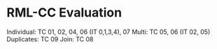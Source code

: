 # RML-CC Evaluation



Individual: TC 01, 02, 04, 06 (IT 0,1,3,4), 07
Multi: TC 05, 06 (IT 02, 05)
Duplicates: TC 09
Join: TC 08